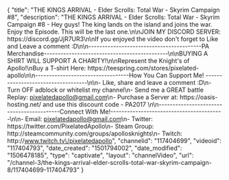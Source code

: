 {
    "title": "THE KINGS ARRIVAL - Elder Scrolls: Total War - Skyrim Campaign #8",
    "description": "THE KINGS ARRIVAL - Elder Scrolls: Total War - Skyrim Campaign #8 - Hey guys! The king lands on the island and joins the war. Enjoy the Episode. This will be the last one.\n\nJOIN MY DISCORD SERVER: https:\/\/discord.gg\/JjR7UR3\n\nIf you enjoyed the video don't forget to Like and Leave a comment :D\n\n-----------------------------------------PA Merchandise---------------------------------------------\n\nBUYING A SHIRT WILL SUPPORT A CHARITY!\n\nRepresent the Knight's of Apollo!\nBuy a T-shirt Here: https:\/\/teespring.com\/stores\/pixelated-apollo\n\n----------------------------------How You Can Support Me! -----------------------------------\n\n- Like, share and leave a comment :D\n- Turn OFF adblock or whitelist my channel\n- Send me a GREAT battle Replay: pixelatedapollo@gmail.com\n- Purchase a Server at: https:\/\/oasis-hosting.net\/ and use this discount code - PA2017 \n\n------------------------------------------Connect With Me!-----------------------------------------\n\n- Email: pixelatedapollo@gmail.com\n- Twitter: https:\/\/twitter.com\/PixelatedApollo\n- Steam Group:  http:\/\/steamcommunity.com\/groups\/apollosknights\n- Twitch: http:\/\/www.twitch.tv\/pixelatedapollo",
    "channelid": "117404699",
    "videoid": "117404793",
    "date_created": "1501794002",
    "date_modified": "1506478185",
    "type": "captivate",
    "layout": "channelVideo",
    "url": "\/channel-3\/the-kings-arrival-elder-scrolls-total-war-skyrim-campaign-8\/117404699-117404793"
}